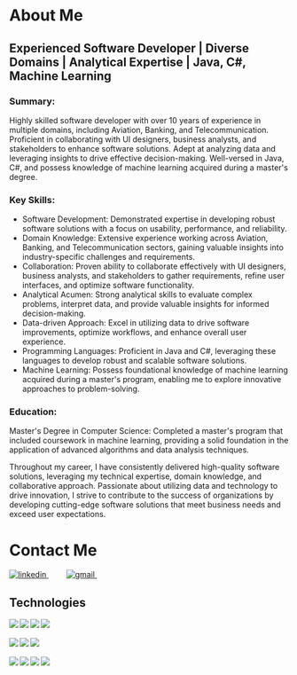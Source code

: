 <div class="profile-section">
  
  <h1>About Me</h1>
  <h2>Experienced Software Developer | Diverse Domains | Analytical Expertise | Java, C#, Machine Learning</h2>
  <h3>Summary:</h3>
  <p>
    Highly skilled software developer with over 10 years of experience in multiple domains, including Aviation, Banking, and Telecommunication. Proficient in collaborating with UI designers, business analysts, and stakeholders to enhance software solutions. Adept at analyzing data and leveraging insights to drive effective decision-making. Well-versed in Java, C#, and possess knowledge of machine learning acquired during a master's degree.
  </p>
  <h3>Key Skills:</h3>
  <ul>
    <li>Software Development: Demonstrated expertise in developing robust software solutions with a focus on usability, performance, and reliability.</li>
    <li>Domain Knowledge: Extensive experience working across Aviation, Banking, and Telecommunication sectors, gaining valuable insights into industry-specific challenges and requirements.</li>
    <li>Collaboration: Proven ability to collaborate effectively with UI designers, business analysts, and stakeholders to gather requirements, refine user interfaces, and optimize software functionality.</li>
    <li>Analytical Acumen: Strong analytical skills to evaluate complex problems, interpret data, and provide valuable insights for informed decision-making.</li>
    <li>Data-driven Approach: Excel in utilizing data to drive software improvements, optimize workflows, and enhance overall user experience.</li>
    <li>Programming Languages: Proficient in Java and C#, leveraging these languages to develop robust and scalable software solutions.</li>
    <li>Machine Learning: Possess foundational knowledge of machine learning acquired during a master's program, enabling me to explore innovative approaches to problem-solving.</li>
  </ul>
<!--  <h3>Experience:</h3>
  <ul>
    <li>
      <strong>Software Developer at Brombeer IT</strong>
      <br />
      Developed and maintained software solutions for aviation-related applications, collaborating with cross-functional teams to enhance user interfaces and optimize software performance.
    </li>
    <li>
      <strong>ADCB [Company Name]</strong>
      <br />
      Contributed to the development of banking software, collaborating with business analysts to gather requirements and deliver user-friendly solutions that met industry regulations and standards.
    </li>
    <li>
      <strong>Software Developer at [Company Name]</strong>
      <br />
      Engaged in the development of telecommunication software, leveraging data analysis skills to improve system performance and enhance user experience.
    </li>
  </ul> --!>
  <h3>Education:</h3>
  <p>
    Master's Degree in Computer Science: Completed a master's program that included coursework in machine learning, providing a solid foundation in the application of advanced algorithms and data analysis techniques.
  </p>
  <!--<h3>Certifications:</h3>
  <ul>
    <li>[Relevant Certifications]: List any relevant certifications that highlight your expertise in specific software development frameworks or tools.</li>
  </ul>
--!>
  <p>
    Throughout my career, I have consistently delivered high-quality software solutions, leveraging my technical expertise, domain knowledge, and collaborative approach. Passionate about utilizing data and technology to drive innovation, I strive to contribute to the success of organizations by developing cutting-edge software solutions that meet business needs and exceed user expectations.
  </p>


 <h1>Contact Me</h1>
<p>
  <a href="https://www.linkedin.com/in/bilalabdulkany/" rel="nofollow noreferrer">
    <img src="https://img.shields.io/badge/linkedin-%230077B5.svg?style=for-the-badge&logo=linkedin&logoColor=white" alt="linkedin">
  </a>
    &emsp;&emsp;
  <a href="bilal.abdulkany@gmail.com" rel="nofollow noreferrer">
    <img src="https://img.shields.io/badge/Gmail-D14836?style=for-the-badge&logo=gmail&logoColor=white" alt="gmail">
  </a>
    &emsp;&emsp;
</p>

## Technologies

<p>  
  <img align="left" src="https://img.shields.io/badge/c Sharp-%2300599C.svg?style=for-the-badge&logo=c%2B%2B&logoColor=white" />
    &nbsp; 
<img align="left" src="https://img.icons8.com/?size=30&id=13679&format=png" />
    &nbsp;
<img align="left" src="https://img.icons8.com/?size=30&id=71257&format=png" />
    &nbsp;

  <img align="left" src="https://img.shields.io/badge/Visual%20Studio%20Code-0078d7.svg?style=for-the-badge&logo=visual-studio-code&logoColor=white" />
    <br><br> 
  <img align="left" src="https://img.shields.io/badge/docker-%230db7ed.svg?style=for-the-badge&logo=docker&logoColor=white" />
    &nbsp;
   <img align="left" src="https://img.shields.io/badge/jira-%230A0FFF.svg?style=for-the-badge&logo=jira&logoColor=white)" />
    &nbsp;
  <img align="left" src="https://img.shields.io/badge/git-%23F05033.svg?style=for-the-badge&logo=git&logoColor=white" />
    <br><br>
  <img align="left" src="https://img.shields.io/badge/github-%23121011.svg?style=for-the-badge&logo=github&logoColor=white" />
    &nbsp;
  <img align="left" src="https://img.shields.io/badge/gitlab-%23181717.svg?style=for-the-badge&logo=gitlab&logoColor=white" />
    &nbsp;
  <img align="left" src="https://img.shields.io/badge/Linux-FCC624?style=for-the-badge&logo=linux&logoColor=black" />
<!--
  <img align="left" src="https://img.shields.io/badge/Codewars-B1361E?style=for-the-badge&logo=codewars&logoColor=grey" />
    <br><br>-->
  <img align="left" src="https://img.shields.io/badge/-Stackoverflow-FE7A16?style=for-the-badge&logo=stack-overflow&logoColor=white" />
    &nbsp;
 
</p><br/>
</div>
